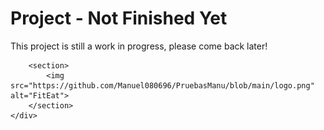 <body>
    <div>
        <h1>Project - Not Finished Yet</h1>
        <p>This project is still a work in progress, please come back later!</p>
        
        <section>
            <img src="https://github.com/Manuel080696/PruebasManu/blob/main/logo.png" alt="FitEat">
        </section>
    </div>
</body>
</html>
